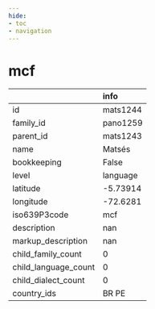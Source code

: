 ```yaml
---
hide:
- toc
- navigation
---
```

# mcf
|                      | info     |
|:---------------------|:---------|
| id                   | mats1244 |
| family_id            | pano1259 |
| parent_id            | mats1243 |
| name                 | Matsés   |
| bookkeeping          | False    |
| level                | language |
| latitude             | -5.73914 |
| longitude            | -72.6281 |
| iso639P3code         | mcf      |
| description          | nan      |
| markup_description   | nan      |
| child_family_count   | 0        |
| child_language_count | 0        |
| child_dialect_count  | 0        |
| country_ids          | BR PE    |